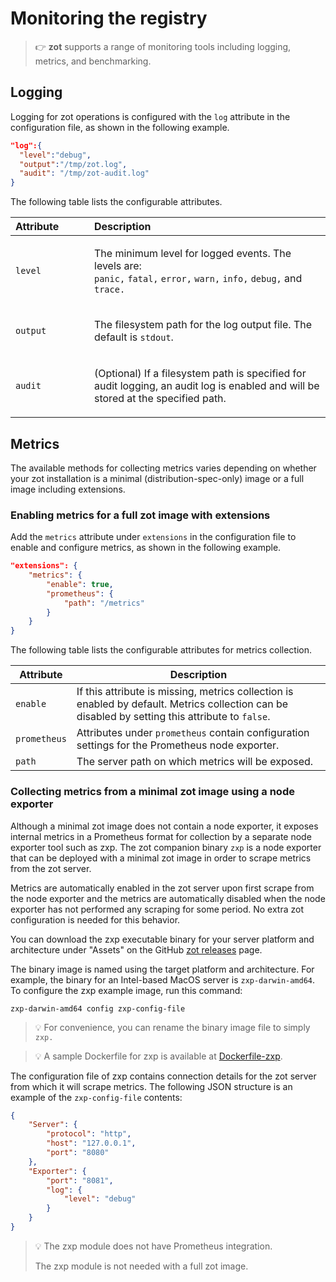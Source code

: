# Monitoring the registry

> :point_right: **zot** supports a range of monitoring tools including logging, metrics, and benchmarking.

## Logging

Logging for zot operations is configured with the `log` attribute in the configuration file, as shown in the following example.

``` json
"log":{
  "level":"debug",
  "output":"/tmp/zot.log",
  "audit": "/tmp/zot-audit.log"
}
```

The following table lists the configurable attributes.

<table>
<colgroup>
<col style="width: 25%" />
<col style="width: 75%" />
</colgroup>
<thead>
<tr class="header">
<th style="text-align: left;">Attribute</th>
<th style="text-align: left;">Description</th>
</tr>
</thead>
<tbody>
<tr class="odd">
<td style="text-align: left;"><p><code>level</code></p></td>
<td style="text-align: left;"><p>The minimum level for logged events.
The levels are:<br />
<code>panic,</code> <code>fatal,</code> <code>error,</code>
<code>warn,</code> <code>info,</code> <code>debug,</code> and
<code>trace.</code></p></td>
</tr>
<tr class="even">
<td style="text-align: left;"><p><code>output</code></p></td>
<td style="text-align: left;"><p>The filesystem path for the log output file. The default is <code>stdout</code>.</p></td>
</tr>
<tr class="odd">
<td style="text-align: left;"><p><code>audit</code></p></td>
<td style="text-align: left;"><p>(Optional) If a filesystem path is specified for audit logging, an audit log is enabled and will be stored at the specified path.</p></td>
</tr>
</tbody>
</table>

## Metrics

The available methods for collecting metrics varies depending on whether your zot installation is a minimal (distribution-spec-only) image or a full image including extensions.

### Enabling metrics for a full zot image with extensions

Add the `metrics` attribute under `extensions` in the configuration file to enable and configure metrics, as shown in the following example.

``` json
"extensions": {
    "metrics": {
        "enable": true,
        "prometheus": {
            "path": "/metrics"
        }
    }
}
```

The following table lists the configurable attributes for metrics collection.

| Attribute    | Description                                                                                                                                      |
|--------------|--------------------------------------------------------------------------------------------------------------------------------------------------|
| `enable`     | If this attribute is missing, metrics collection is enabled by default. Metrics collection can be disabled by setting this attribute to `false`. |
| `prometheus` | Attributes under `prometheus` contain configuration settings for the Prometheus node exporter.                                                   |
| `path`       | The server path on which metrics will be exposed.                                                                                                |

### Collecting metrics from a minimal zot image using a node exporter

Although a minimal zot image does not contain a node exporter, it exposes internal metrics in a Prometheus format for collection by a separate node exporter tool such as zxp. The zot companion binary `zxp` is a node exporter that can be deployed with a minimal zot image in order to scrape metrics from the zot server.

Metrics are automatically enabled in the zot server upon first scrape from the node exporter and the metrics are automatically disabled when the node exporter has not performed any scraping for some period. No extra zot configuration is needed for this behavior.

You can download the zxp executable binary for your server platform and architecture under "Assets" on the GitHub [zot releases](https://github.com/project-zot/zot/releases) page.

The binary image is named using the target platform and architecture. For example, the binary for an Intel-based MacOS server is `zxp-darwin-amd64`. To configure the zxp example image, run this command:

`zxp-darwin-amd64 config zxp-config-file`

> :bulb:
> For convenience, you can rename the binary image file to simply `zxp.`


> :bulb:
> A sample Dockerfile for zxp is available at [Dockerfile-zxp](https://github.com/project-zot/zot/blob/main/Dockerfile-zxp).


The configuration file of zxp contains connection details for the zot server from which it will scrape metrics. The following JSON structure is an example of the `zxp-config-file` contents:

``` json
{
    "Server": {
        "protocol": "http",
        "host": "127.0.0.1",
        "port": "8080"
    },
    "Exporter": {
        "port": "8081",
        "log": {
            "level": "debug"
        }
    }
}
```

> :bulb:
> The zxp module does not have Prometheus integration.
>
> The zxp module is not needed with a full zot image.
